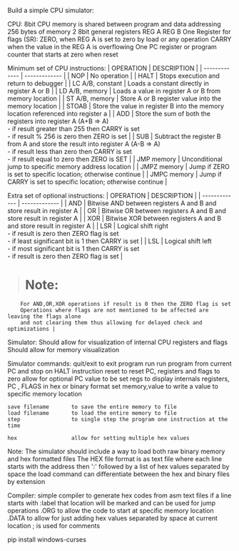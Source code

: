 
Build a simple CPU simulator:


CPU:
 8bit CPU
 memory is shared between program and data
 addressing 256 bytes of memory
 2 8bit general registers 
	REG A
	REG B
 One Register for flags (SR):
	ZERO, when REG A is set to zero by load or any operation 
	CARRY when the value in the REG A is overflowing
 One PC register or program counter that starts at zero when reset
 
 Minimum set of CPU instructions: 
| OPERATION | DESCRIPTION |
| ------------- | ------------- |
| NOP |			No operation |
| HALT |		Stops execution and return to debugger |
| LC A/B, constant |	Loads a constant directly in register A or B |
| LD A/B, memory |	Loads a value in register A or B from memory location |
| ST A/B, memory |	Store A or B register value into the memory location |
| STOAB	|		Store the value in register B into the memory location referenced into register a |
| ADD 	|		Store the sum of both the registers into register A (A+B => A)<br>- if result greater than 255 then CARRY is set<br>- if result % 256 is zero then ZERO is set |
| SUB | 		Subtract the register B from A and store the result into register A (A-B => A)<br>- if result less than zero then CARRY is set<br>- if result equal to zero then ZERO is SET |
| JMP memory |		Unconditional jump to specific memory address location |
| JMPZ memory |		Jump if ZERO is set to specific location; otherwise continue |
| JMPC memory |		Jump if CARRY is set to specific location; otherwise continue |

Extra set of optional instructions:
| OPERATION | DESCRIPTION |
| ------------- | ------------- |
| AND |	Bitwise AND between registers A and B and store result in register A |
| OR | 					Bitwise OR between registers A and B and store result in register A |
| XOR | 				Bitwise XOR between registers A and B and store result in register A |
| LSR | 				Logical shift right<br>- if result is zero then ZERO flag is set<br>- if least significant bit is 1 then CARRY is set |
| LSL | 				Logical shift left<br>- if most significant bit is 1 then CARRY is set<br>- if result is zero then ZERO flag is set |

># Note:
		For AND,OR,XOR operations if result is 0 then the ZERO flag is set
		Operations where flags are not mentioned to be affected are leaving the flags alone 
		and not clearing them thus allowing for delayed check and optimizations |

 Simulator:
	Should allow for visualization of internal CPU registers and flags 
	Should allow for memory visualization
	
 Simulator commands:
	quit/exit 			to exit program
	run 				run program from current PC and stop on HALT instruction
	reset 				to reset PC, registers and flags to zero allow for optional PC value to be set
	regs 				to display internals registers, PC , FLAGS in hex or binary format
	set memory,value 	to write a value to specific memory location
	
	save filename 		to save the entire memory to file
	load filename 		to load the entire memory to file
	step 				to single step the program one instruction at the time
	
	hex					allow for setting multiple hex values

Note:
The simulator should include a way to load both raw binary memory and hex formatted files
The HEX file format is as text file where each line starts with the address then ':' followed by a list of hex values separated by space
the load command can differentiate between the hex and binary files by extension

Compiler:
	simple compiler to generate hex codes from asm text files
	if a line starts with :label that location will be marked and can be used for jump operations
	.ORG to allow the code to start at specific memory location
	.DATA to allow for just adding hex values separated by space at current location
	; is used for comments


	
	
pip install windows-curses
	
 
